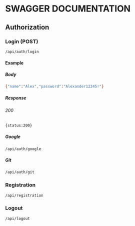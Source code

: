 # SWAGGER DOCUMENTATION

## Authorization

### Login (POST) 
```sh
/api/auth/login
```

#### Example
##### Body
```sh
{"name":"Alex","password":"Alexander12345!"}
```
##### Response
###### 200
```sh
{status:200}
```

##### Google
```sh
/api/auth/google
```

##### Git
```sh
/api/auth/git
```

### Registration
```sh
/api/registration
```
### Logout
```sh
/api/logout
```


